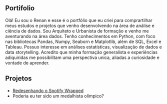 ## Portifolio

Olá! Eu sou o Renan e esse é o portfólio que eu criei para comprartilhar meus estudos e projetos que venho desenvolvendo na área de análise e ciência de dados. Sou Arquiteto e Urbanista de formação e venho me aventurando na área dados. Tenho conhecimentos em Python, com foco nas bibliotecas Pandas, Numpy, Seaborn e Matplotlib, além de SQL, Excel e Tableau.
Possuo interesse em análises estatísticas, visualização de dados e data storytelling. Acredito que minha formação generalista e experiências adiquiridas me possibilitam uma perspectiva unica, aliadas a curiosidade e vontade de aprender.

## Projetos
- [Redesenhando o Spotify Wrapped](https://github.com/renanvsn/Redesenhando-Spotify-Wrapped)
- Poderia eu ter sido um medalhista olímpico?
